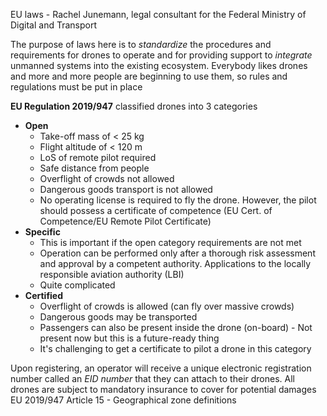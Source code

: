 EU laws - Rachel Junemann, legal consultant for the Federal Ministry of Digital and Transport

The purpose of laws here is to *standardize* the procedures and requirements for drones to operate and for providing support to *integrate* unmanned systems into the existing ecosystem. Everybody likes drones and more and more people are beginning to use them, so rules and regulations must be put in place

**EU Regulation 2019/947** classified drones into 3 categories
- **Open** 
	- Take-off mass of < 25 kg
	- Flight altitude of < 120 m
	- LoS of remote pilot required
	- Safe distance from people
	- Overflight of crowds not allowed
	- Dangerous goods transport is not allowed
	- No operating license is required to fly the drone. However, the pilot should possess a certificate of competence (EU Cert. of Competence/EU Remote Pilot Certificate)
- **Specific**
	- This is important if the open category requirements are not met
	- Operation can be performed only after a thorough risk assessment and approval by a competent authority. Applications to the locally responsible aviation authority (LBI)
	- Quite complicated 
- **Certified**
	- Overflight of crowds is allowed (can fly over massive crowds)
	- Dangerous goods may be transported
	- Passengers can also be present inside the drone (on-board) - Not present now but this is a future-ready thing
	- It's challenging to get a certificate to pilot a drone in this category

Upon registering, an operator will receive a unique electronic registration number called an *EID number* that they can attach to their drones. All drones are subject to mandatory insurance to cover for potential damages
EU 2019/947 Article 15 - Geographical zone definitions